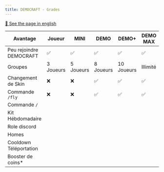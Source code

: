 ```yaml
---
title: DEMOCRAFT - Grades
---
```


[🍵 See the page in english](./ranks)

|Avantage|Joueur|MINI|DEMO|DEMO+|DEMO MAX|
|----------|----|----|----|----|----|
| Peu rejoindre DEMOCRAFT |✅|✅|✅|✅|✅|
| Groupes | 3 Joueurs | 5 Joueurs | 8 Joueurs | 10 Joueurs | Illimité |
| Changement de Skin |❌|❌|✅|✅|✅|
| Commande `/fly` |❌|❌|✅|✅|✅|
| Commande `/` |
| Kit Hébdomadaire |
| Role discord | 
| Homes | 
| Cooldown Téléportation | 
| Booster de coins* |